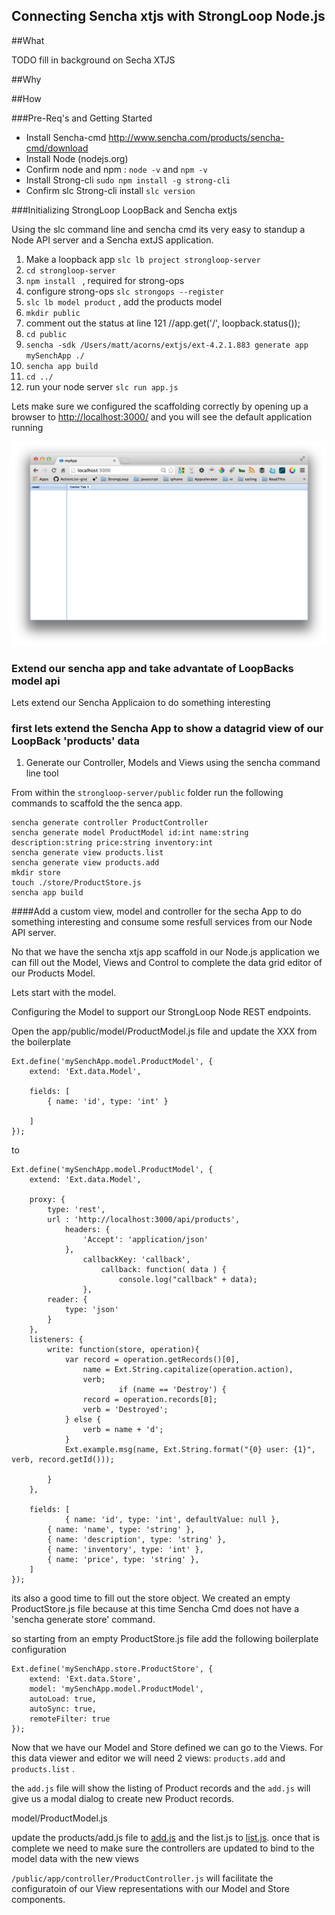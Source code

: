 Connecting Sencha xtjs with StrongLoop Node.js
---

##What 

TODO fill in background on Secha XTJS

##Why


##How


###Pre-Req's and Getting Started

- Install Sencha-cmd http://www.sencha.com/products/sencha-cmd/download
- Install Node (nodejs.org)
- Confirm node and npm : ``` node -v ``` and ```npm -v``` 
- Install Strong-cli ``` sudo npm install -g strong-cli ```
- Confirm slc Strong-cli install ```slc version```

###Initializing StrongLoop LoopBack and Sencha extjs

Using the slc command line and sencha cmd its very easy to standup a Node API server and a Sencha extJS application.

1. Make a loopback app ```slc lb project strongloop-server```
1. ```cd strongloop-server```
1. ```npm install ``` , required for strong-ops
1. configure strong-ops ```slc strongops --register```
1. ```slc lb model product``` , add the products model 
1. ```mkdir public```
1. comment out the status at line 121 //app.get('/', loopback.status());
1. ```cd public```
1. ```sencha -sdk /Users/matt/acorns/extjs/ext-4.2.1.883 generate app mySenchApp ./```
1. ```sencha app build```
1. ```cd ../```
1. run your node server ```slc run app.js```

Lets make sure we configured the scaffolding correctly by opening up a browser to [http://localhost:3000/](http://localhost:3000/) and you will see the default application running 

![image](images/defaultSechaApp.png)



### Extend our sencha app and take advantate of LoopBacks model api 

Lets extend our Sencha Applicaion to do something interesting 

### first lets extend the Sencha App to show a datagrid view of our LoopBack 'products' data

1. Generate our Controller, Models and Views using the sencha command line tool

From within the ```strongloop-server/public``` folder run the following commands to scaffold the the senca app.

```
sencha generate controller ProductController
sencha generate model ProductModel id:int name:string description:string price:string inventory:int
sencha generate view products.list
sencha generate view products.add
mkdir store
touch ./store/ProductStore.js
sencha app build
```

####Add a custom view, model and controller for the secha App to do something interesting and consume some resfull services from our Node API server.

No that we have the sencha xtjs app scaffold in our Node.js application we can fill out the Model, Views and Control to complete the data grid editor of our Products Model.

Lets start with the model.

Configuring the Model to support our StrongLoop Node REST endpoints.

Open the app/public/model/ProductModel.js file and update the XXX from the boilerplate

```
Ext.define('mySenchApp.model.ProductModel', {
    extend: 'Ext.data.Model',
    
    fields: [
        { name: 'id', type: 'int' }

    ]
});
```

to 

```
Ext.define('mySenchApp.model.ProductModel', {
    extend: 'Ext.data.Model',
    
    proxy: {
        type: 'rest',
        url : 'http://localhost:3000/api/products',
		  	headers: {
		    	'Accept': 'application/json'
		    },
				callbackKey: 'callback',
				    callback: function( data ) {
				    	console.log("callback" + data);
				},
        reader: {
            type: 'json'
        }
    },
    listeners: {
        write: function(store, operation){
            var record = operation.getRecords()[0],
                name = Ext.String.capitalize(operation.action),
                verb;
						if (name == 'Destroy') {
                record = operation.records[0];
                verb = 'Destroyed';
            } else {
                verb = name + 'd';
            }
            Ext.example.msg(name, Ext.String.format("{0} user: {1}", verb, record.getId()));
        
        }
    },
		
    fields: [
    		{ name: 'id', type: 'int', defaultValue: null },
        { name: 'name', type: 'string' },
        { name: 'description', type: 'string' },
        { name: 'inventory', type: 'int' },
        { name: 'price', type: 'string' },
    ]
});

```

its also a good time to fill out  the store object.  We created an empty ProductStore.js file because at this time Sencha Cmd does not have a 'sencha generate store' command.

so starting from an empty ProductStore.js file add the following boilerplate configuration

```
Ext.define('mySenchApp.store.ProductStore', {
    extend: 'Ext.data.Store',
    model: 'mySenchApp.model.ProductModel',
    autoLoad: true,
    autoSync: true,
    remoteFilter: true
});
```

Now that we have our Model and Store defined we can go to the Views.  For this data viewer and editor we will need 2 views: ```products.add``` and ```products.list``` . 

the ```add.js``` file will show the listing of Product records and the ```add.js``` will give us a modal dialog to create new Product records.

model/ProductModel.js

update the products/add.js file to [add.js](http://github.com/mschmulen/connecting-sencha-xtjs-node/blob/master/strongloop-server/public/app/view/products/add.js) and the list.js to [list.js](http://github.com/mschmulen/connecting-sencha-xtjs-node/blob/master/strongloop-server/public/app//view/products/list.js). once that is complete we need to make sure the controllers are updated to bind to the model data with the new views

`/public/app/controller/ProductController.js` will facilitate the configuratoin of our View representations with our Model and Store components.

 	




